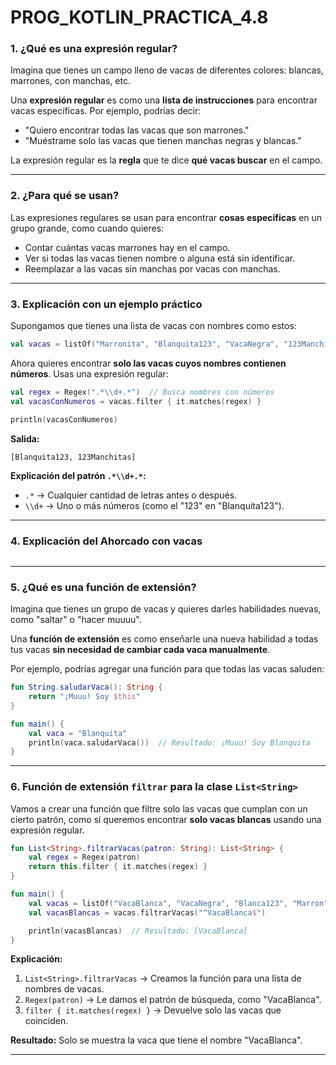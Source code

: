 # PROG_KOTLIN_PRACTICA_4.8

### 1. ¿Qué es una expresión regular?

Imagina que tienes un campo lleno de vacas de diferentes colores: blancas, marrones, con manchas, etc.

Una **expresión regular** es como una **lista de instrucciones** para encontrar vacas específicas. Por ejemplo, podrías decir:

- "Quiero encontrar todas las vacas que son marrones."
- "Muéstrame solo las vacas que tienen manchas negras y blancas."

La expresión regular es la **regla** que te dice **qué vacas buscar** en el campo.

---

### 2. ¿Para qué se usan?

Las expresiones regulares se usan para encontrar **cosas específicas** en un grupo grande, como cuando quieres:

- Contar cuántas vacas marrones hay en el campo.
- Ver si todas las vacas tienen nombre o alguna está sin identificar.
- Reemplazar a las vacas sin manchas por vacas con manchas.

---

### 3. Explicación con un ejemplo práctico

Supongamos que tienes una lista de vacas con nombres como estos:

```kotlin
val vacas = listOf("Marronita", "Blanquita123", "VacaNegra", "123Manchitas")
```

Ahora quieres encontrar **solo las vacas cuyos nombres contienen números**. Usas una expresión regular:

```kotlin
val regex = Regex(".*\\d+.*")  // Busca nombres con números
val vacasConNumeros = vacas.filter { it.matches(regex) }

println(vacasConNumeros)
```

**Salida:**

```
[Blanquita123, 123Manchitas]
```

**Explicación del patrón `.*\\d+.*`:**

- `.*` → Cualquier cantidad de letras antes o después.
- `\\d+` → Uno o más números (como el "123" en "Blanquita123").

---

### 4. Explicación del Ahorcado con vacas

```kotlin

```

---

### 5. ¿Qué es una función de extensión?

Imagina que tienes un grupo de vacas y quieres darles habilidades nuevas, como "saltar" o "hacer muuuu".

Una **función de extensión** es como enseñarle una nueva habilidad a todas tus vacas **sin necesidad de cambiar cada vaca manualmente**.

Por ejemplo, podrías agregar una función para que todas las vacas saluden:

```kotlin
fun String.saludarVaca(): String {
    return "¡Muuu! Soy $this"
}

fun main() {
    val vaca = "Blanquita"
    println(vaca.saludarVaca())  // Resultado: ¡Muuu! Soy Blanquita
}
```

---

### 6. Función de extensión `filtrar` para la clase `List<String>`

Vamos a crear una función que filtre solo las vacas que cumplan con un cierto patrón, como si queremos encontrar **solo vacas blancas** usando una expresión regular.

```kotlin
fun List<String>.filtrarVacas(patron: String): List<String> {
    val regex = Regex(patron)
    return this.filter { it.matches(regex) }
}

fun main() {
    val vacas = listOf("VacaBlanca", "VacaNegra", "Blanca123", "Marron")
    val vacasBlancas = vacas.filtrarVacas("^VacaBlanca$")

    println(vacasBlancas)  // Resultado: [VacaBlanca]
}
```

**Explicación:**

1. `List<String>.filtrarVacas` → Creamos la función para una lista de nombres de vacas.
2. `Regex(patron)` → Le damos el patrón de búsqueda, como "VacaBlanca".
3. `filter { it.matches(regex) }` → Devuelve solo las vacas que coinciden.

**Resultado:** Solo se muestra la vaca que tiene el nombre "VacaBlanca".

---


